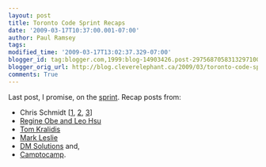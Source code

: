 ```yaml
---
layout: post
title: Toronto Code Sprint Recaps
date: '2009-03-17T10:37:00.001-07:00'
author: Paul Ramsey
tags: 
modified_time: '2009-03-17T13:02:37.329-07:00'
blogger_id: tag:blogger.com,1999:blog-14903426.post-2975687058313297100
blogger_orig_url: http://blog.cleverelephant.ca/2009/03/toronto-code-sprint-recaps.html
comments: True
---
```


Last post, I promise, on the [sprint](http://wiki.osgeo.org/wiki/Toronto_Code_Sprint_2009). Recap posts from:

* Chris Schmidt [[1](http://crschmidt.net/blog/374/toronto-code-sprint-day-1/), [2](http://crschmidt.net/blog/376/toronto-code-sprint-day-2/), [3](http://crschmidt.net/blog/380/code-sprint-day-3/)]
* [Regine Obe and Leo Hsu](http://www.postgresonline.com/journal/index.php?/archives/108-PostGIS-Raster-and-More.html#extended)
* [Tom Kralidis](http://www.kralidis.ca/blog/2009/03/10/mapserver-code-sprint-progress/)
* [Mark Leslie](http://fromtheinsidelookingin.blogspot.com/2009/03/toronto-code-sprint-in-absentia.html)
* [DM Solutions](http://research.dmsolutions.ca/?p=299) and,
* [Camptocamp](http://mapfishblog.blogspot.com/2009/03/camtpocamp-at-toronto-code-sprint.html).

